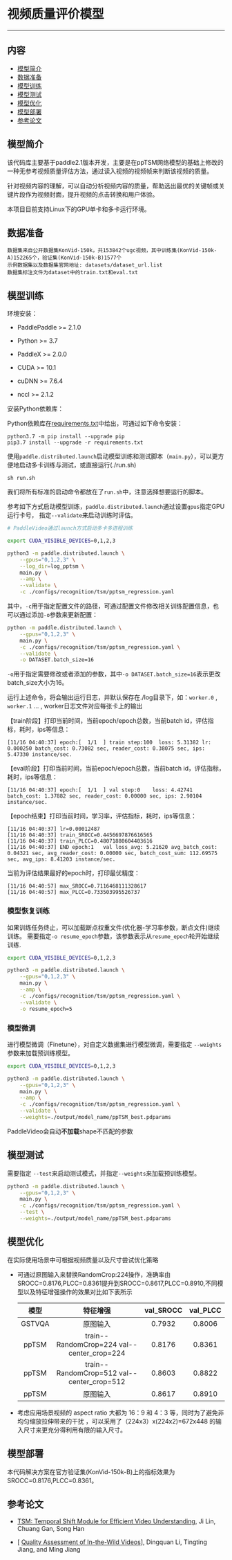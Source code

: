 # 视频质量评价模型
---
## 内容

- [模型简介](#模型简介)
- [数据准备](#数据准备)
- [模型训练](#模型训练)
- [模型测试](#模型测试)
- [模型优化](#模型优化)
- [模型部署](#模型部署)
- [参考论文](#参考论文)


## 模型简介

该代码库主要基于paddle2.1版本开发，主要是在ppTSM网络模型的基础上修改的一种无参考视频质量评估方法，通过读入视频的视频帧来判断该视频的质量。

针对视频内容的理解，可以自动分析视频内容的质量，帮助选出最优的关键帧或关键片段作为视频封面，提升视频的点击转换和用户体验。

本项目目前支持Linux下的GPU单卡和多卡运行环境。

## 数据准备

```
数据集来自公开数据集KonVid-150k，共153842个ugc视频，其中训练集(KonVid-150k-A)152265个，验证集(KonVid-150k-B)1577个
示例数据集以及数据集官网地址: datasets/dataset_url.list
数据集标注文件为dataset中的train.txt和eval.txt
```

## 模型训练

环境安装：

- PaddlePaddle >= 2.1.0
- Python >= 3.7
- PaddleX >= 2.0.0

- CUDA >= 10.1
- cuDNN >= 7.6.4
- nccl >= 2.1.2

安装Python依赖库：

Python依赖库在[requirements.txt](https://github.com/PaddlePaddle/PaddleVideo/blob/master/requirements.txt)中给出，可通过如下命令安装：

```
python3.7 -m pip install --upgrade pip
pip3.7 install --upgrade -r requirements.txt
```

使用`paddle.distributed.launch`启动模型训练和测试脚本（`main.py`），可以更方便地启动多卡训练与测试，或直接运行(./run.sh)

```shell
sh run.sh
```
我们将所有标准的启动命令都放在了```run.sh```中，注意选择想要运行的脚本。

参考如下方式启动模型训练，`paddle.distributed.launch`通过设置`gpus`指定GPU运行卡号，
指定`--validate`来启动训练时评估。

```bash
# PaddleVideo通过launch方式启动多卡多进程训练

export CUDA_VISIBLE_DEVICES=0,1,2,3

python3 -m paddle.distributed.launch \
    --gpus="0,1,2,3" \
    --log_dir=log_pptsm \
    main.py \
    --amp \
    --validate \
    -c ./configs/recognition/tsm/pptsm_regression.yaml
```

其中，`-c`用于指定配置文件的路径，可通过配置文件修改相关训练配置信息，也可以通过添加`-o`参数来更新配置：

```bash
python -m paddle.distributed.launch \
    --gpus="0,1,2,3" \
    main.py \
    -c ./configs/recognition/tsm/pptsm_regression.yaml \
    --validate \
    -o DATASET.batch_size=16
```
`-o`用于指定需要修改或者添加的参数，其中`-o DATASET.batch_size=16`表示更改batch_size大小为16。

运行上述命令，将会输出运行日志，并默认保存在./log目录下，如：`worker.0` , `worker.1` ... , worker日志文件对应每张卡上的输出

【train阶段】打印当前时间，当前epoch/epoch总数，当前batch id，评估指标，耗时，ips等信息：


    [11/16 04:40:37] epoch:[  1/1  ] train step:100  loss: 5.31382 lr: 0.000250 batch_cost: 0.73082 sec, reader_cost: 0.38075 sec, ips: 5.47330 instance/sec.


【eval阶段】打印当前时间，当前epoch/epoch总数，当前batch id，评估指标，耗时，ips等信息：


    [11/16 04:40:37] epoch:[  1/1  ] val step:0    loss: 4.42741 batch_cost: 1.37882 sec, reader_cost: 0.00000 sec, ips: 2.90104 instance/sec.


【epoch结束】打印当前时间，学习率，评估指标，耗时，ips等信息：


    [11/16 04:40:37] lr=0.00012487
    [11/16 04:40:37] train_SROCC=0.4456697876616565
    [11/16 04:40:37] train_PLCC=0.48071880604403616
    [11/16 04:40:37] END epoch:1   val loss_avg: 5.21620 avg_batch_cost: 0.04321 sec, avg_reader_cost: 0.00000 sec, batch_cost_sum: 112.69575 sec, avg_ips: 8.41203 instance/sec.


当前为评估结果最好的epoch时，打印最优精度：

    [11/16 04:40:57] max_SROCC=0.7116468111328617
    [11/16 04:40:57] max_PLCC=0.733503995526737

### 模型恢复训练

如果训练任务终止，可以加载断点权重文件(优化器-学习率参数，断点文件)继续训练。
需要指定`-o resume_epoch`参数，该参数表示从```resume_epoch```轮开始继续训练.

```bash
export CUDA_VISIBLE_DEVICES=0,1,2,3

python3 -m paddle.distributed.launch \
    --gpus="0,1,2,3" \
    main.py \
    --amp \
    -c ./configs/recognition/tsm/pptsm_regression.yaml \
    --validate \
    -o resume_epoch=5

```

### 模型微调

进行模型微调（Finetune），对自定义数据集进行模型微调，需要指定 `--weights` 参数来加载预训练模型。

```bash
export CUDA_VISIBLE_DEVICES=0,1,2,3

python3 -m paddle.distributed.launch \
    --gpus="0,1,2,3" \
    main.py \
    --amp \
    -c ./configs/recognition/tsm/pptsm_regression.yaml \
    --validate \
    --weights=./output/model_name/ppTSM_best.pdparams
```

PaddleVideo会自动**不加载**shape不匹配的参数

## 模型测试

需要指定 `--test`来启动测试模式，并指定`--weights`来加载预训练模型。

```bash
python3 -m paddle.distributed.launch \
    --gpus="0,1,2,3" \
    main.py \
    -c ./configs/recognition/tsm/pptsm_regression.yaml \
    --test \
    --weights=./output/model_name/ppTSM_best.pdparams
```

## 模型优化

在实际使用场景中可根据视频质量以及尺寸尝试优化策略

- 可通过原图输入来替换RandomCrop:224操作，准确率由SROCC=0.8176,PLCC=0.8361提升到SROCC=0.8617,PLCC=0.8910,不同模型以及特征增强操作的效果对比如下表所示

  |  模型  |                  特征增强                   | val_SROCC | val_PLCC |
  | :----: | :-----------------------------------------: | :-------: | :------: |
  | GSTVQA |                  原图输入                   |  0.7932   |  0.8006  |
  | ppTSM  | train--RandomCrop=224  val--center_crop=224 |  0.8176   |  0.8361  |
  | ppTSM  | train--RandomCrop=512  val--center_crop=512 |  0.8603   |  0.8822  |
  | ppTSM  |                  原图输入                   |  0.8617   |  0.8910  |

  

- 考虑应用场景视频的 aspect ratio 大都为 16：9 和 4：3 等，同时为了避免非均匀缩放拉伸带来的干扰 ，可以采用了（224x3）x(224x2)=672x448 的输入尺寸来更充分得利用有限的输入尺寸。 

## 模型部署

本代码解决方案在官方验证集(KonVid-150k-B)上的指标效果为SROCC=0.8176,PLCC=0.8361。

## 参考论文

- [TSM: Temporal Shift Module for Efficient Video Understanding](https://arxiv.org/pdf/1811.08383.pdf), Ji Lin, Chuang Gan, Song Han

- [ [Quality Assessment of In-the-Wild Videos](https://dl.acm.org/citation.cfm?doid=3343031.3351028)], Dingquan Li, Tingting Jiang, and Ming Jiang


